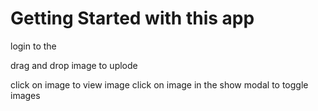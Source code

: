 # Getting Started with this app

login to the

drag and drop image to uplode

click on image to view image
click on image in the show modal to toggle images
